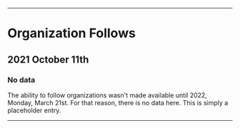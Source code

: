 
***

# Organization Follows

## 2021 October 11th

### No data

The ability to follow organizations wasn't made available until 2022, Monday, March 21st. For that reason, there is no data here. This is simply a placeholder entry.

***
